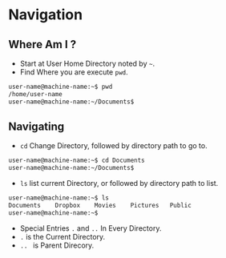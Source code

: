 Navigation
===

Where Am I ?
---

- Start at User Home Directory noted by ` ~ `.
- Find Where you are execute ` pwd `.

```bash
user-name@machine-name:~$ pwd
/home/user-name
user-name@machine-name:~/Documents$
```

Navigating 
---

- ` cd ` Change Directory, followed by directory path to go to.

```bash
user-name@machine-name:~$ cd Documents
user-name@machine-name:~/Documents$
```

- ` ls ` list current Directory, or followed by directory path to list.

```bash
user-name@machine-name:~$ ls
Documents    Dropbox    Movies    Pictures   Public
user-name@machine-name:~$
```

- Special Entries ` . ` and ` .. ` In Every Directory.
- ` . ` is the Current Directory.
- ` ..  ` is Parent Direcory.


